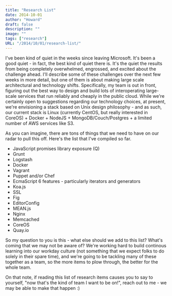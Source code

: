 ```yaml
---
title: "Research List"
date: 2014-10-01
author: "Howard"
draft: false
description: ""
image: ""
tags: ["research"]
URL: "/2014/10/01/research-list/"
---
```


I've been kind of quiet in the weeks since leaving Microsoft. It's been a good quiet - in fact, the best kind of quiet there is. It's the quiet the results from being completely overwhelmed, engrossed, and excited about the challenge ahead. I'll describe some of these challenges over the next few weeks in more detail, but one of them is about making large scale architectural and technology shifts. Specifically, my team is out in front, figuring out the best way to design and build lots of interoperating large-scale services that run reliably and cheaply in the public cloud. While we're certainly open to suggestions regarding our technology choices, at present, we're envisioning a stack based on Unix design philosophy - and as such, our current stack is Linux (currently CentOS, but really interested in CoreOS) + Docker + NodeJS + MongoDB/Couch/Postgres + a limited number of AWS services like S3.

As you can imagine, there are tons of things that we need to have on our radar to pull this off. Here's the list that I've compiled so far.

* JavaScript promises library exposure (Q)
* Grunt
* Logstash
* Docker
* Vagrant
* Puppet and/or Chef
* EcmaScript 6 features - particularly iterators and generators
* Koa.js
* SSL
* Fig
* EditorConfig
* MEAN.js
* Nginx
* Memcached
* CoreOS
* Quay.io

So my question to you is this - what else should we add to this list? What's coming that we may not be aware of? We're working hard to build continous learning into our workday culture (not something that we expect folks to do solely in their spare time), and we're going to be tackling many of these together as a team, so the more items to plow through, the better for the whole team.

On that note, if reading this list of research items causes you to say to yourself, "now that's the kind of team I want to be on!", reach out to me - we may be able to make that happen :)